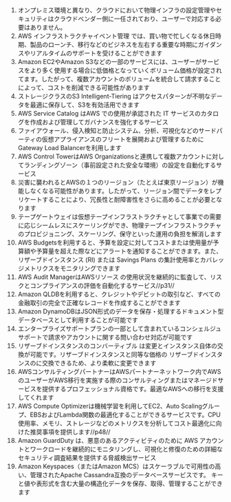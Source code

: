 1. オンプレミス環境と異なり、クラウドにおいて物理インフラの設定管理やセキュリティはクラウドベンダー側に一任されており、ユーザーで対応する必要はありません。
2. AWS インフラストラクチャイベント管理 では、買い物で忙しくなる休日時期、製品のローンチ、移行などのビジネスを左右する重要な時期にガイダンスやリアルタイムのサポートを受けることができます
3. Amazon EC2やAmazon S3などの一部のサービスには、ユーザーがサービスをより多く使用する場合に低価格となっていくボリューム価格が設定されてます。したがって、複数アカウントのボリュームを統合して請求することによって、コストを削減できる可能性があります
4. ストレージクラスのS3 Intelligent-Tiering はアクセスパターンが不明なデータを最適に保存して、S3を有効活用できます
5. AWS Service Catalog はAWS での使用が承認された IT サービスのカタログを作成および管理してガバナンスを強化するサービス
6. ファイアウォール、侵入検知と防止システム、分析、可視化などのサードパーティの仮想アプライアンスのフリートを展開および管理するためにGateway Load Balancerを利用します
7. AWS Control TowerはAWS Organizationsと連携して複数アカウントに対してランディングゾーン（事前設定された安全な環境）の設定を自動化するサービス
8. 災害に襲われるとAWSの１つのリージョン（たとえば東京リージョン）が機能しなくなる可能性があります。したがって、リージョン間でデータをレプリケートすることにより、冗長性と耐障害性をさらに高めることが必要となります
9. テープゲートウェイは仮想テープインフラストラクチャとして事業での需要に応じシームレスにスケーリングができ、物理テープインフラストラクチャのプロビジョニング、スケーリング、保守といった運用の負担を解消します
10. AWS Budgetsを利用すると、予算を設定に対してコストまたは使用量が予算額や予算量を超えた際などにアラートを通知することができます。また、リザーブドインスタンス (RI) または Savings Plans の集計使用率とカバレッジメトリクスをモニタリングできます
11. AWS Audit ManagerはAWSリソース の使用状況を継続的に監査して、リスクとコンプライアンスの評価を自動化するサービス//p31//
12. Amazon QLDBを利用すると、クレジットやデビットの取引など、すべての金融取引の完全で正確なレコードを作成することができます
13. Amazon DynamoDBはJSON形式のデータを保存・処理するドキュメント型データベースとして利用することが可能です
14. エンタープライズサポートプランの一部として含まれているコンシェルジュサポートで請求やアカウントに関する問い合わせ対応が可能です
15. リザーブドインスタンスのコンバーティブル は変更とインスタンス自体の交換が可能です。リザーブドインスタンスと同等な価格の リザーブドインスタンスのに交換できるため、より柔軟に変更できます
16. AWSコンサルティングパートナーはAWSパートナーネットワーク内でAWSのユーザーがAWS移行を実施する際のコンサルティングまたはマネージドサービスを提供するプロフェッショナル資格です。最適なAWSへの移行を支援してくれます
17. AWS Compute Optimizerは機械学習を利用してEC2、Auto Scalingグループ、EBSおよびLambda関数の最適化することができるサービスです。CPU使用率、メモリ、ストレージなどのメトリクスを分析してコスト最適化に向けた推奨事項を提供します//p48//
18. Amazon GuardDuty は、悪意のあるアクティビティのために AWS アカウントとワークロードを継続的にモニタリングし、可視化と修復のための詳細なセキュリティ調査結果を提供する脅威検出サービス
19. Amazon Keyspaces（またはAmazon MCS）はスケーラブルで可用性の高い、管理されたApache Cassandra互換のデータベースサービスです。 キーと値や表形式を含む大量の構造化データを保存、取得、管理することができます
